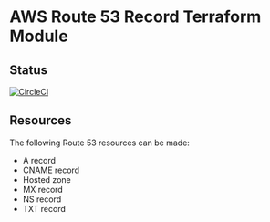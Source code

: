 # AWS Route 53 Record Terraform Module

## Status

[![CircleCI](https://dl.circleci.com/status-badge/img/gh/kohirens/aws-tf-route53-record/tree/master.svg?style=svg)](https://dl.circleci.com/status-badge/redirect/gh/kohirens/aws-tf-route53-record/tree/main)

## Resources

The following Route 53 resources can be made:

* A record
* CNAME record
* Hosted zone
* MX record
* NS record
* TXT record
